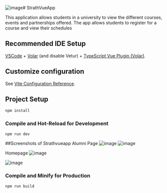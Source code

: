 ![image](https://github.com/BMaina3107/StrathVueApp./assets/159436938/723f4e8b-ed7e-4d74-805c-7527258cb87c)# StrathVueApp

This application allows students in a university to view the different courses, events and partnerships offered. The app allows students to register for a course and view their schedules 
## Recommended IDE Setup

[VSCode](https://code.visualstudio.com/) + [Volar](https://marketplace.visualstudio.com/items?itemName=Vue.volar) (and disable Vetur) + [TypeScript Vue Plugin (Volar)](https://marketplace.visualstudio.com/items?itemName=Vue.vscode-typescript-vue-plugin).

## Customize configuration


See [Vite Configuration Reference](https://vitejs.dev/config/).

## Project Setup

```sh
npm install
```

### Compile and Hot-Reload for Development

```sh
npm run dev
```
##Screenshots of Strathvueapp
Alumni Page
![image](https://github.com/BMaina3107/StrathVueApp./assets/159436938/e3bee08f-334c-4174-9138-9de86b892bc8)
![image](https://github.com/BMaina3107/StrathVueApp./assets/159436938/4685d51e-fe51-4dbe-8771-d234d294039a)

Homepage
![image](https://github.com/BMaina3107/StrathVueApp./assets/159436938/861d7926-c1d9-4f51-a893-43f72c35d300)

![image](https://github.com/BMaina3107/StrathVueApp./assets/159436938/ac0a8811-dc22-4f27-8a8e-fb24a911a0d1)






### Compile and Minify for Production

```sh
npm run build
```
